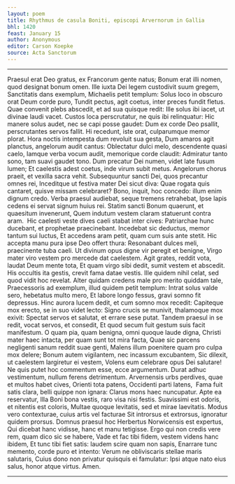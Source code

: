 ```yaml
---
layout: poem
title: Rhythmus de casula Boniti, episcopi Arvernorum in Gallia
bhl: 1420
feast: January 15
author: Anonymous
editor: Carson Koepke
source: Acta Sanctorum
---
```


---

Praesul erat Deo gratus, ex Francorum gente natus;
Bonum erat illi nomen, quod designat bonum omen.
Ille iuxta Dei legem custodivit suum gregem,
Sanctitatis dans exemplum, Michaelis petit templum:
Solus loco in obscuro orat Deum corde puro,
Tundit pectus, agit coetus, inter preces fundit fletus.
Quae convenit plebs abscedit, et ad sua quisque redit:
Ille solus ibi iacet, ut divinae laudi vacet.
Custos loca perscrutatur, ne quis ibi relinquatur:
Hic manere solus audet, nec se capi posse gaudet:
Dum ex corde Deo psallit, perscrutantes servos fallit.
Hi recedunt, iste orat, culparumque memor plorat.
Hora noctis intempesta dum revoluit sua gesta,
Dum amaros agit planctus, angelorum audit cantus:
Oblectatur dulci melo, descendente quasi caelo,
Iamque verba vocum audit, memorique corde claudit:
Admiratur tanto sono, tam suavi gaudet tono.
Dum precatur Dei numen, videt late fusum lumen;
Et caelestis adest coetus, inde virum subit metus.
Angelorum chorus praeit, et vexilla sacra vehit.
Subsequuntur sancti Dei, quos precantur omnes rei,
Inceditque ut festiva mater Dei sicut diva:
Quae rogata quis cantaret, quisve missam celebraret?
Bono, inquit, hoc concedo: illum enim dignum credo.
Verba praesul audiebat, seque tremens retrahebat,
Ipse lapis cedens ei servat signum huius rei.
Statim sancti Bonum quaerunt, et quaesitum invenerunt,
Quem indutum vestem claram statuerunt contra aram. 
Hic caelesti veste dives caeli stabat inter cives:
Patriarchae hunc ducebant, et prophetae praecinebant.
Incedebat sic deductus, memor tantum sui luctus,
Et accedens aram petit, quam cum suis ante stetit.
Hic accepta manu pura ipse Deo offert thura:
Resonabant dulces meli, praecinente tuba caeli.
Ut divinum opus digne vir peregit et benigne,
Virgo mater viro vestem pro mercede dat caelestem.
Agit grates, reddit vota, laudat Deum mente tota,
Et quam virgo sibi dedit, sumit vestem et abscedit.
His occultis ita gestis, crevit fama datae vestis.
Ille quidem nihil celat, sed quod vidit hoc revelat.
Alter quidam credens male pro merito quiddam tale,
Praecessoris ad exemplum, illud quidem petit templum:
Intrat solus valde sero, hebetatus multo mero,
Et labore longo fessus, gravi somno fit depressus.
Hinc aurora lucem dedit, et cum somno mox recedit:
Capiteque mox erecto, se in suo videt lecto:
Signo crucis se munivit, thalamoque mox exivit:
Spectat servos et salutat, et errare sese putat.
Tandem praesul in se redit, vocat servos, et consedit,
Et quod secum fuit gestum suis facit manifestum.
O quam pia, quam benigna, omni quoque laude digna,
Christi mater haec intacta, per quam sunt tot mira facta,
Quae sic parcens negligenti sanum reddit suae genti,
Malens illum poenitere quam pro culpa mox delere;
Bonum autem vigilantem, nec incassum excubantem,
Sic dilexit, ut caelestem largiretur ei vestem,
Volens eum celebrare opus Dei salutare!
Ne quis putet hoc commentum esse, ecce argumentum.
Durat adhuc vestimentum, nullum ferens detrimentum.
Arvernensis urbs perdives, quae et multos habet cives,
Orienti tota patens, Occidenti parti latens, 
Fama fuit satis clara, belli quippe non ignara:
Clarus mons haec nuncupatur. Apte ea reservatur,
Illa Boni bona vestis, raro visa nisi festis.
Suavissimi est odoris, et nitentis est coloris,
Multae quoque levitatis, sed et mirae laevitatis.
Modus vero contexturae, cuius artis vel facturae
Sit introrsus et extrorsus, ignoratur quidem prorsus.
Domnus praesul hoc Herbertus Norwicensis est expertus,
Qui dicebat hanc vidisse, hanc et manu tetigisse.
Ergo qui non credis vere rem, quam dico sic se habere,
Vade et fac tibi fidem, vestem videns hanc ibidem,
Et tunc tibi fiet satis: laudem scire quam non sapis,
Enarrare tunc memento, corde puro et intento:
Verum ne obliviscaris stellae maris salutaris,
Cuius dono non privatur quisquis ei famulatur:
Ipsi atque nato eius salus, honor atque virtus. 
Amen.

---
